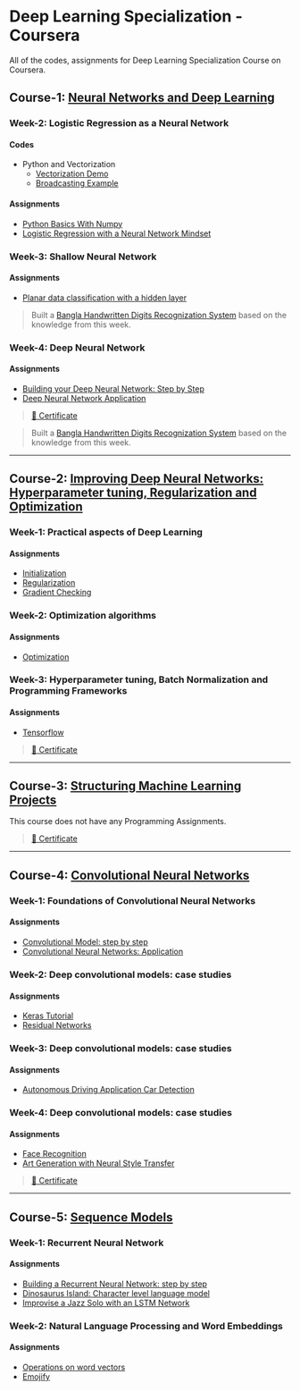 # Deep Learning Specialization - Coursera

All of the codes, assignments for Deep Learning Specialization Course on Coursera.

## Course-1: [Neural Networks and Deep Learning](https://www.coursera.org/learn/neural-networks-deep-learning)

### Week-2: Logistic Regression as a Neural Network

#### Codes

- Python and Vectorization
  - [Vectorization Demo](/Course1//Week2/PythonAndVectorization/VectorizationDemo.ipynb)
  - [Broadcasting Example](/Course1//Week2/PythonAndVectorization/BroadcastingExample.ipynb)

#### Assignments

- [Python Basics With Numpy](/Course1/Week2/Assignments/PythonBasicsWithNumpy/Python_Basics_With_Numpy.ipynb)
- [Logistic Regression with a Neural Network Mindset](/Course1/Week2/Assignments/LogisticRegressionAsANeuralNetwork/Logistic_Regression_with_a_Neural_Network_mindset.ipynb)

### Week-3: Shallow Neural Network

#### Assignments

- [Planar data classification with a hidden layer](/Course1/Week3/Assignments/Planar_data_classification_with_onehidden_layer.ipynb)

> Built a [Bangla Handwritten Digits Recognization System](https://github.com/KhanShaheb34/Bangla-Handwritten-Digit-Recognition/blob/master/BHDR_Shallow_NuralNetwork.ipynb) based on the knowledge from this week.

### Week-4: Deep Neural Network

#### Assignments

- [Building your Deep Neural Network: Step by Step](/Course1/Week4/Assignments/1/Building_your_Deep_Neural_Network_Step_by_Step_v8a.ipynb)
- [Deep Neural Network Application](/Course1/Week4/Assignments/2/Deep+Neural+Network+-+Application+v8.ipynb)

> [📜 Certificate](/Certificates/Coursera-P2H6W8U2JH99.pdf)

> Built a [Bangla Handwritten Digits Recognization System](https://github.com/KhanShaheb34/Bangla-Handwritten-Digit-Recognition/blob/master/BHDR_Deep_Neural_Net.ipynb) based on the knowledge from this week.

---

## Course-2: [Improving Deep Neural Networks: Hyperparameter tuning, Regularization and Optimization](https://www.coursera.org/learn/deep-neural-network/home/welcome)

### Week-1: Practical aspects of Deep Learning

#### Assignments

- [Initialization](/Course2/Week1/Assignments/1/Initialization.ipynb)
- [Regularization](/Course2/Week1/Assignments/2/Regularization_v2a.ipynb)
- [Gradient Checking](/Course2/Week1/Assignments/3/Gradient+Checking+v1.ipynb)

### Week-2: Optimization algorithms

#### Assignments

- [Optimization](/Course2/Week2/Assignments/Optimization_methods_v1b.ipynb)

### Week-3: Hyperparameter tuning, Batch Normalization and Programming Frameworks

#### Assignments

- [Tensorflow](/Course2/Week3/Assignments/TensorFlow_Tutorial_v3b.ipynb)

> [📜 Certificate](/Certificates/Coursera-S28RU3GTXJWQ.pdf)

---

## Course-3: [Structuring Machine Learning Projects](https://www.coursera.org/learn/machine-learning-projects)

This course does not have any Programming Assignments.

> [📜 Certificate](/Certificates/Coursera-W74F4Z2E5WXZ.pdf)

---

## Course-4: [Convolutional Neural Networks](https://www.coursera.org/learn/convolutional-neural-networks/)

### Week-1: Foundations of Convolutional Neural Networks

#### Assignments

- [Convolutional Model: step by step](/Course4/Week1/Assignments/Convolution_model_Step_by_Step_v2a.ipynb)
- [Convolutional Neural Networks: Application](/Course4/Week1/Assignments/Convolution_model_Application_v1a.ipynb)

### Week-2: Deep convolutional models: case studies

#### Assignments

- [Keras Tutorial](/Course4/Week2/KerasTutorial/Keras_Tutorial_v2a.ipynb)
- [Residual Networks](/Course4/Week2/ResNets/Residual_Networks_v2a.ipynb)

### Week-3: Deep convolutional models: case studies

#### Assignments

- [Autonomous Driving Application Car Detection](/Course4/Week3/Autonomous_driving_application_Car_detection_v3a.ipynb)

### Week-4: Deep convolutional models: case studies

#### Assignments

- [Face Recognition](/Course4/Week4/Face%20Recognition/Face_Recognition_v3a.ipynb)
- [Art Generation with Neural Style Transfer](/Course4/Week4/Neural%20Style%20Transfer/Art_Generation_with_Neural_Style_Transfer_v3a.ipynb)

> [📜 Certificate](/Certificates/Coursera-TH3YYLMTN259.pdf)

---

## Course-5: [Sequence Models](https://www.coursera.org/learn/nlp-sequence-models)

### Week-1: Recurrent Neural Network

#### Assignments

- [Building a Recurrent Neural Network: step by step](/Course5/Week1/Assignment1/Building_a_Recurrent_Neural_Network_Step_by_Step_v3a.ipynb)
- [Dinosaurus Island: Character level language model](/Course5/Week1/Assignment2/Dinosaurus_Island_Character_level_language_model_final_v3a.ipynb)
- [Improvise a Jazz Solo with an LSTM Network](/Course5/Week1/Assignment3/Improvise_a_Jazz_Solo_with_an_LSTM_Network_v3a.ipynb)

### Week-2: Natural Language Processing and Word Embeddings

#### Assignments

- [Operations on word vectors](/Course5/Week2/Assignment1/Operations_on_word_vectors_v2a.ipynb)
- [Emojify](/Course5/Week2/Assignment2/Emojify_v2a.ipynb)
